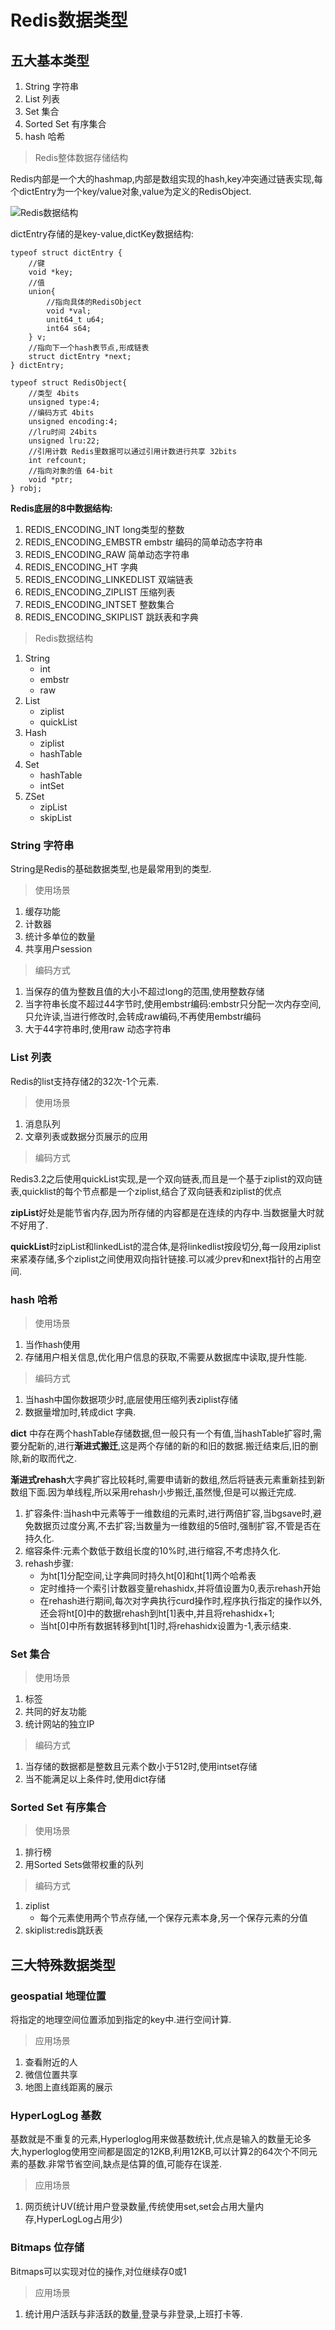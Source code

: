 # **Redis数据类型**

## **五大基本类型**
1. String 字符串
2. List 列表
3. Set 集合
4. Sorted Set 有序集合
5. hash 哈希

>Redis整体数据存储结构

Redis内部是一个大的hashmap,内部是数组实现的hash,key冲突通过链表实现,每个dictEntry为一个key/value对象,value为定义的RedisObject.

![Redis数据结构](/img/Database/Redis.PNG)

dictEntry存储的是key-value,dictKey数据结构:
```
typeof struct dictEntry {
    //键
    void *key; 
    //值
    union{ 
        //指向具体的RedisObject
        void *val;
        unit64_t u64;
        int64 s64;
    } v;
    //指向下一个hash表节点,形成链表
    struct dictEntry *next;
} dictEntry;

typeof struct RedisObject{
    //类型 4bits
    unsigned type:4;
    //编码方式 4bits
    unsigned encoding:4;
    //lru时间 24bits
    unsigned lru:22;
    //引用计数 Redis里数据可以通过引用计数进行共享 32bits
    int refcount;
    //指向对象的值 64-bit
    void *ptr;
} robj;
```

**Redis底层的8中数据结构:**
1. REDIS_ENCODING_INT long类型的整数
2. REDIS_ENCODING_EMBSTR embstr 编码的简单动态字符串
3. REDIS_ENCODING_RAW 简单动态字符串
4. REDIS_ENCODING_HT 字典
5. REDIS_ENCODING_LINKEDLIST 双端链表
6. REDIS_ENCODING_ZIPLIST 压缩列表
7. REDIS_ENCODING_INTSET 整数集合
8. REDIS_ENCODING_SKIPLIST 跳跃表和字典

>Redis数据结构
1. String
    - int
    - embstr
    - raw
2. List
    - ziplist
    - quickList
3. Hash
    - ziplist
    - hashTable
4. Set
    - hashTable
    - intSet
5. ZSet
    - zipList
    - skipList


### **String 字符串**

String是Redis的基础数据类型,也是最常用到的类型.

>使用场景
1. 缓存功能
2. 计数器
3. 统计多单位的数量
4. 共享用户session

>编码方式
1. 当保存的值为整数且值的大小不超过long的范围,使用整数存储
2. 当字符串长度不超过44字节时,使用embstr编码:embstr只分配一次内存空间,只允许读,当进行修改时,会转成raw编码,不再使用embstr编码
3. 大于44字符串时,使用raw 动态字符串

### **List 列表**
Redis的list支持存储2的32次-1个元素.

>使用场景
1. 消息队列
2. 文章列表或数据分页展示的应用

>编码方式

Redis3.2之后使用quickList实现,是一个双向链表,而且是一个基于ziplist的双向链表,quicklist的每个节点都是一个ziplist,结合了双向链表和ziplist的优点

**zipList**好处是能节省内存,因为所存储的内容都是在连续的内存中.当数据量大时就不好用了.

**quickList**时zipList和linkedList的混合体,是将linkedlist按段切分,每一段用ziplist来紧凑存储,多个ziplist之间使用双向指针链接.可以减少prev和next指针的占用空间.

### **hash 哈希**

>使用场景
1. 当作hash使用
2. 存储用户相关信息,优化用户信息的获取,不需要从数据库中读取,提升性能.

>编码方式
1. 当hash中国你数据项少时,底层使用压缩列表ziplist存储
2. 数据量增加时,转成dict 字典.

**dict** 中存在两个hashTable存储数据,但一般只有一个有值,当hashTable扩容时,需要分配新的,进行**渐进式搬迁**,这是两个存储的新的和旧的数据.搬迁结束后,旧的删除,新的取而代之.

**渐进式rehash**大字典扩容比较耗时,需要申请新的数组,然后将链表元素重新挂到新数组下面.因为单线程,所以采用rehash小步搬迁,虽然慢,但是可以搬迁完成.

1. 扩容条件:当hash中元素等于一维数组的元素时,进行两倍扩容,当bgsave时,避免数据页过度分离,不去扩容;当数量为一维数组的5倍时,强制扩容,不管是否在持久化.
2. 缩容条件:元素个数低于数组长度的10%时,进行缩容,不考虑持久化.
3. rehash步骤:
    - 为ht[1]分配空间,让字典同时持久ht[0]和ht[1]两个哈希表
    - 定时维持一个索引计数器变量rehashidx,并将值设置为0,表示rehash开始
    - 在rehash进行期间,每次对字典执行curd操作时,程序执行指定的操作以外,还会将ht[0]中的数据rehash到ht[1]表中,并且将rehashidx+1;
    - 当ht[0]中所有数据转移到ht[1]时,将rehashidx设置为-1,表示结束.

### **Set 集合**

>使用场景
1. 标签
2. 共同的好友功能
3. 统计网站的独立IP

>编码方式
1. 当存储的数据都是整数且元素个数小于512时,使用intset存储
2. 当不能满足以上条件时,使用dict存储

### **Sorted Set 有序集合**

>使用场景
1. 排行榜
2. 用Sorted Sets做带权重的队列

>编码方式
1. ziplist
    - 每个元素使用两个节点存储,一个保存元素本身,另一个保存元素的分值
2. skiplist:redis跳跃表


## **三大特殊数据类型**

### **geospatial 地理位置**

将指定的地理空间位置添加到指定的key中.进行空间计算.

>应用场景
1. 查看附近的人
2. 微信位置共享
3. 地图上直线距离的展示

### **HyperLogLog 基数**

基数就是不重复的元素,Hyperloglog用来做基数统计,优点是输入的数量无论多大,hyperloglog使用空间都是固定的12KB,利用12KB,可以计算2的64次个不同元素的基数.非常节省空间,缺点是估算的值,可能存在误差.

>应用场景
1. 网页统计UV(统计用户登录数量,传统使用set,set会占用大量内存,HyperLogLog占用少)

### **Bitmaps 位存储**

Bitmaps可以实现对位的操作,对位继续存0或1

>应用场景
1. 统计用户活跃与非活跃的数量,登录与非登录,上班打卡等.

